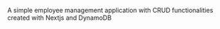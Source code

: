 A simple employee management application with CRUD functionalities created with Nextjs and DynamoDB
